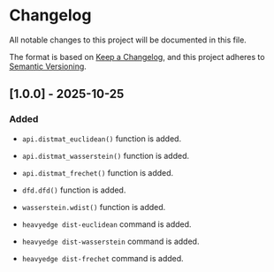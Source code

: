 # Changelog

All notable changes to this project will be documented in this file.

The format is based on [Keep a Changelog](https://keepachangelog.com/en/1.1.0/),
and this project adheres to [Semantic Versioning](https://semver.org/spec/v2.0.0.html).

## [1.0.0] - 2025-10-25

### Added

- `api.distmat_euclidean()` function is added.
- `api.distmat_wasserstein()` function is added.
- `api.distmat_frechet()` function is added.

- `dfd.dfd()` function is added.
- `wasserstein.wdist()` function is added.

- `heavyedge dist-euclidean` command is added.
- `heavyedge dist-wasserstein` command is added.
- `heavyedge dist-frechet` command is added.
